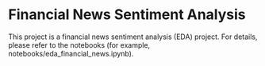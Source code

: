 # Financial News Sentiment Analysis

This project is a financial news sentiment analysis (EDA) project. For details, please refer to the notebooks (for example, notebooks/eda_financial_news.ipynb).
